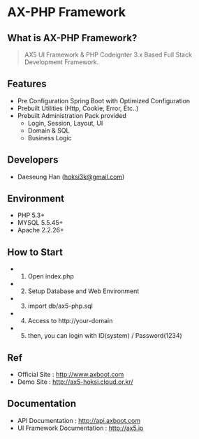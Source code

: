 # AX-PHP Framework

## What is AX-PHP Framework?
>AX5 UI Framework & PHP Codeignter 3.x Based Full Stack Development Framework.

## Features
- Pre Configuration Spring Boot with Optimized Configuration
- Prebuilt Utilities (Http, Cookie, Error, Etc..)
- Prebuilt Administration Pack provided
    - Login, Session, Layout, UI
    - Domain & SQL
    - Business Logic

## Developers
- Daeseung Han (hoksi3k@gmail.com)

## Environment
- PHP 5.3+
- MYSQL 5.5.45+
- Apache 2.2.26+

## How to Start
- 1) Open index.php
- 2) Setup Database and Web Environment
- 3) import db/ax5-php.sql
- 4) Access to http://your-domain
- 5) then, you can login with ID(system) / Password(1234)

## Ref
- Official Site : http://www.axboot.com
- Demo Site : http://ax5-hoksi.cloud.or.kr/

## Documentation
- API Documentation : http://api.axboot.com
- UI Framework Documentation : http://ax5.io